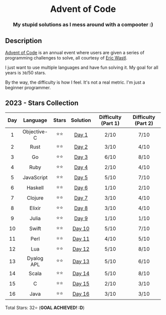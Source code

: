 <div align="center">

# Advent of Code

### My stupid solutions as I mess around with a compooter :)

</div>

## Description

[Advent of Code](https://adventofcode.com) is an annual event where users are given a series of programming challenges to solve, all courtesy of [Eric Wastl](http://was.tl/).

I just want to use multiple languages and have fun solving it. My goal for all years is `30`/50 stars.

By the way, the difficulty is how I feel. It's not a real metric. I'm just a beginner programmer.

## 2023 - Stars Collection

| Day |  Language   | Stars  |         Solution         | Difficulty (Part 1) | Difficulty (Part 2) |
| :-: | :---------: | :----: | :----------------------: | :-----------------: | :-----------------: |
|  1  | Objective-C | ⭐️⭐️ |  [Day 1](./2023/day-1/)  |        2/10         |        7/10         |
|  2  |    Rust     | ⭐️⭐️ |  [Day 2](./2023/day-2/)  |        3/10         |        4/10         |
|  3  |     Go      | ⭐️⭐️ |  [Day 3](./2023/day-3/)  |        6/10         |        8/10         |
|  4  |    Ruby     | ⭐️⭐️ |  [Day 4](./2023/day-4/)  |        2/10         |        4/10         |
|  5  | JavaScript  | ⭐️⭐️ |  [Day 5](./2023/day-5/)  |        5/10         |        7/10         |
|  6  |   Haskell   | ⭐️⭐️ |  [Day 6](./2023/day-6/)  |        1/10         |        2/10         |
|  7  |   Clojure   | ⭐️⭐️ |  [Day 7](./2023/day-7/)  |        3/10         |        4/10         |
|  8  |   Elixir    | ⭐️⭐️ |  [Day 8](./2023/day-8/)  |        3/10         |        4/10         |
|  9  |    Julia    | ⭐️⭐️ |  [Day 9](./2023/day-9/)  |        1/10         |        1/10         |
| 10  |    Swift    | ⭐️⭐️ | [Day 10](./2023/day-10/) |        5/10         |        7/10         |
| 11  |    Perl     | ⭐️⭐️ | [Day 11](./2023/day-11/) |        4/10         |        5/10         |
| 12  |     Lua     | ⭐️⭐️ | [Day 12](./2023/day-12/) |        5/10         |        8/10         |
| 13  | Dyalog APL  | ⭐️⭐️ | [Day 13](./2023/day-13/) |        5/10         |        6/10         |
| 14  |    Scala    | ⭐️⭐️ | [Day 14](./2023/day-14/) |        5/10         |        8/10         |
| 15  |      C      | ⭐️⭐️ | [Day 15](./2023/day-15/) |        2/10         |        3/10         |
| 16  |    Java     | ⭐️⭐️ | [Day 16](./2023/day-16/) |        3/10         |        3/10         |

Total Stars: 32⭐️ (**GOAL ACHIEVED! :D**)
